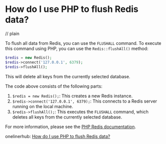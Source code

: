 # How do I use PHP to flush Redis data?
// plain

To flush all data from Redis, you can use the `FLUSHALL` command. To execute this command using PHP, you can use the `Redis::flushAll()` method:

```php
$redis = new Redis();
$redis->connect('127.0.0.1', 6379);
$redis->flushAll();
```

This will delete all keys from the currently selected database.

The code above consists of the following parts:

1. `$redis = new Redis();`: This creates a new Redis instance.
2. `$redis->connect('127.0.0.1', 6379);`: This connects to a Redis server running on the local machine.
3. `$redis->flushAll();`: This executes the `FLUSHALL` command, which deletes all keys from the currently selected database.

For more information, please see the [PHP Redis documentation](https://redis.io/clients/php).

onelinerhub: [How do I use PHP to flush Redis data?](https://onelinerhub.com/predis/how-do-i-use-php-to-flush-redis-data)